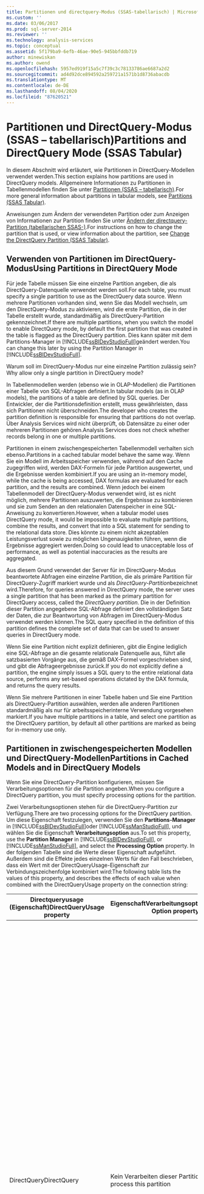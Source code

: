 ```yaml
---
title: Partitionen und directquery-Modus (SSAS-tabellarisch) | Microsoft-Dokumentation
ms.custom: ''
ms.date: 03/06/2017
ms.prod: sql-server-2014
ms.reviewer: ''
ms.technology: analysis-services
ms.topic: conceptual
ms.assetid: 5f179ba9-6efb-46ae-90e5-945bbfddb719
author: minewiskan
ms.author: owend
ms.openlocfilehash: 5957ed919f15a5c7f39c3c78133786ae6687a2d2
ms.sourcegitcommit: ad4d92dce894592a259721a1571b1d8736abacdb
ms.translationtype: MT
ms.contentlocale: de-DE
ms.lasthandoff: 08/04/2020
ms.locfileid: "87620521"
---
```

# <a name="partitions-and-directquery-mode-ssas-tabular"></a><span data-ttu-id="09c35-102">Partitionen und DirectQuery-Modus (SSAS – tabellarisch)</span><span class="sxs-lookup"><span data-stu-id="09c35-102">Partitions and DirectQuery Mode (SSAS Tabular)</span></span>
  <span data-ttu-id="09c35-103">In diesem Abschnitt wird erläutert, wie Partitionen in DirectQuery-Modellen verwendet werden.</span><span class="sxs-lookup"><span data-stu-id="09c35-103">This section explains how partitions are used in DirectQuery models.</span></span> <span data-ttu-id="09c35-104">Allgemeinere Informationen zu Partitionen in Tabellenmodellen finden Sie unter [Partitionen &#40;SSAS – tabellarisch&#41;](partitions-ssas-tabular.md).</span><span class="sxs-lookup"><span data-stu-id="09c35-104">For more general information about partitions in tabular models, see [Partitions &#40;SSAS Tabular&#41;](partitions-ssas-tabular.md).</span></span>  
  
 <span data-ttu-id="09c35-105">Anweisungen zum Ändern der verwendeten Partition oder zum Anzeigen von Informationen zur Partition finden Sie unter [Ändern der directquery-Partition &#40;tabellarischen SSAS-&#41;](../change-the-directquery-partition-ssas-tabular.md).</span><span class="sxs-lookup"><span data-stu-id="09c35-105">For instructions on how to change the partition that is used, or view information about the partition, see [Change the DirectQuery Partition &#40;SSAS Tabular&#41;](../change-the-directquery-partition-ssas-tabular.md).</span></span>  
  
## <a name="using-partitions-in-directquery-mode"></a><span data-ttu-id="09c35-106">Verwenden von Partitionen im DirectQuery-Modus</span><span class="sxs-lookup"><span data-stu-id="09c35-106">Using Partitions in DirectQuery Mode</span></span>  
 <span data-ttu-id="09c35-107">Für jede Tabelle müssen Sie eine einzelne Partition angeben, die als DirectQuery-Datenquelle verwendet werden soll.</span><span class="sxs-lookup"><span data-stu-id="09c35-107">For each table, you must specify a single partition to use as the DirectQuery data source.</span></span>  <span data-ttu-id="09c35-108">Wenn mehrere Partitionen vorhanden sind, wenn Sie das Modell wechseln, um den DirectQuery-Modus zu aktivieren, wird die erste Partition, die in der Tabelle erstellt wurde, standardmäßig als DirectQuery-Partition gekennzeichnet.</span><span class="sxs-lookup"><span data-stu-id="09c35-108">If there are multiple partitions, when you switch the model to enable DirectQuery mode, by default the first partition that was created in the table is flagged as the DirectQuery partition.</span></span> <span data-ttu-id="09c35-109">Dies kann später mit dem Partitions-Manager in [!INCLUDE[ssBIDevStudioFull](../../includes/ssbidevstudiofull-md.md)]geändert werden.</span><span class="sxs-lookup"><span data-stu-id="09c35-109">You can change this later by using the Partition Manager in [!INCLUDE[ssBIDevStudioFull](../../includes/ssbidevstudiofull-md.md)].</span></span>  
  
 <span data-ttu-id="09c35-110">Warum soll im DirectQuery-Modus nur eine einzelne Partition zulässig sein?</span><span class="sxs-lookup"><span data-stu-id="09c35-110">Why allow only a single partition in DirectQuery mode?</span></span>  
  
 <span data-ttu-id="09c35-111">In Tabellenmodellen werden (ebenso wie in OLAP-Modellen) die Partitionen einer Tabelle von SQL-Abfragen definiert.</span><span class="sxs-lookup"><span data-stu-id="09c35-111">In tabular models (as in OLAP models), the partitions of a table are defined by SQL queries.</span></span> <span data-ttu-id="09c35-112">Der Entwickler, der die Partitionsdefinition erstellt, muss gewährleisten, dass sich Partitionen nicht überschneiden.</span><span class="sxs-lookup"><span data-stu-id="09c35-112">The developer who creates the partition definition is responsible for ensuring that partitions do not overlap.</span></span> <span data-ttu-id="09c35-113">Über Analysis Services wird nicht überprüft, ob Datensätze zu einer oder mehreren Partitionen gehören.</span><span class="sxs-lookup"><span data-stu-id="09c35-113">Analysis Services does not check whether records belong in one or multiple partitions.</span></span>  
  
 <span data-ttu-id="09c35-114">Partitionen in einem zwischengespeicherten Tabellenmodell verhalten sich ebenso.</span><span class="sxs-lookup"><span data-stu-id="09c35-114">Partitions in a cached tabular model behave the same way.</span></span> <span data-ttu-id="09c35-115">Wenn Sie ein Modell im Arbeitsspeicher verwenden, während auf den Cache zugegriffen wird, werden DAX-Formeln für jede Partition ausgewertet, und die Ergebnisse werden kombiniert.</span><span class="sxs-lookup"><span data-stu-id="09c35-115">If you are using an in-memory model, while the cache is being accessed, DAX formulas are evaluated for each partition, and the results are combined.</span></span> <span data-ttu-id="09c35-116">Wenn jedoch bei einem Tabellenmodell der DirectQuery-Modus verwendet wird, ist es nicht möglich, mehrere Partitionen auszuwerten, die Ergebnisse zu kombinieren und sie zum Senden an den relationalen Datenspeicher in eine SQL-Anweisung zu konvertieren.</span><span class="sxs-lookup"><span data-stu-id="09c35-116">However, when a tabular model uses DirectQuery mode, it would be impossible to evaluate multiple partitions, combine the results, and convert that into a SQL statement for sending to the relational data store.</span></span> <span data-ttu-id="09c35-117">Dies könnte zu einem nicht akzeptablen Leistungsverlust sowie zu möglichen Ungenauigkeiten führen, wenn die Ergebnisse aggregiert werden.</span><span class="sxs-lookup"><span data-stu-id="09c35-117">Doing so could lead to unacceptable loss of performance, as well as potential inaccuracies as the results are aggregated.</span></span>  
  
 <span data-ttu-id="09c35-118">Aus diesem Grund verwendet der Server für im DirectQuery-Modus beantwortete Abfragen eine einzelne Partition, die als primäre Partition für DirectQuery-Zugriff markiert wurde und als *DirectQuery-Partition*bezeichnet wird.</span><span class="sxs-lookup"><span data-stu-id="09c35-118">Therefore, for queries answered in DirectQuery mode, the server uses a single partition that has been marked as the primary partition for DirectQuery access, called the *DirectQuery partition*.</span></span>  <span data-ttu-id="09c35-119">Die in der Definition dieser Partition angegebene SQL-Abfrage definiert den vollständigen Satz der Daten, die zur Beantwortung von Abfragen im DirectQuery-Modus verwendet werden können.</span><span class="sxs-lookup"><span data-stu-id="09c35-119">The SQL query specified in the definition of this partition defines the complete set of data that can be used to answer queries in DirectQuery mode.</span></span>  
  
 <span data-ttu-id="09c35-120">Wenn Sie eine Partition nicht explizit definieren, gibt die Engine lediglich eine SQL-Abfrage an die gesamte relationale Datenquelle aus, führt alle satzbasierten Vorgänge aus, die gemäß DAX-Formel vorgeschrieben sind, und gibt die Abfrageergebnisse zurück.</span><span class="sxs-lookup"><span data-stu-id="09c35-120">If you do not explicitly define a partition, the engine simply issues a SQL query to the entire relational data source, performs any set-based operations dictated by the DAX formula, and returns the query results.</span></span>  
  
 <span data-ttu-id="09c35-121">Wenn Sie mehrere Partitionen in einer Tabelle haben und Sie eine Partition als DirectQuery-Partition auswählen, werden alle anderen Partitionen standardmäßig als nur für arbeitsspeicherinterne Verwendung vorgesehen markiert.</span><span class="sxs-lookup"><span data-stu-id="09c35-121">If you have multiple partitions in a table, and select one partition as the DirectQuery partition, by default all other partitions are marked as being for in-memory use only.</span></span>  
  
## <a name="partitions-in-cached-models-and-in-directquery-models"></a><span data-ttu-id="09c35-122">Partitionen in zwischengespeicherten Modellen und DirectQuery-Modellen</span><span class="sxs-lookup"><span data-stu-id="09c35-122">Partitions in Cached Models and in DirectQuery Models</span></span>  
 <span data-ttu-id="09c35-123">Wenn Sie eine DirectQuery-Partition konfigurieren, müssen Sie Verarbeitungsoptionen für die Partition angeben.</span><span class="sxs-lookup"><span data-stu-id="09c35-123">When you configure a DirectQuery partition, you must specify processing options for the partition.</span></span>  
  
 <span data-ttu-id="09c35-124">Zwei Verarbeitungsoptionen stehen für die DirectQuery-Partition zur Verfügung.</span><span class="sxs-lookup"><span data-stu-id="09c35-124">There are two processing options for the DirectQuery partition.</span></span> <span data-ttu-id="09c35-125">Um diese Eigenschaft festzulegen, verwenden Sie den **Partitions-Manager** in [!INCLUDE[ssBIDevStudioFull](../../includes/ssbidevstudiofull-md.md)]oder [!INCLUDE[ssManStudioFull](../../includes/ssmanstudiofull-md.md)], und wählen Sie die Eigenschaft **Verarbeitungsoption** aus.</span><span class="sxs-lookup"><span data-stu-id="09c35-125">To set this property, use the **Partition Manager** in [!INCLUDE[ssBIDevStudioFull](../../includes/ssbidevstudiofull-md.md)], or [!INCLUDE[ssManStudioFull](../../includes/ssmanstudiofull-md.md)], and select the **Processing Option** property.</span></span> <span data-ttu-id="09c35-126">In der folgenden Tabelle sind die Werte dieser Eigenschaft aufgeführt. Außerdem sind die Effekte jedes einzelnen Werts für den Fall beschrieben, dass ein Wert mit der DirectQueryUsage-Eigenschaft zur Verbindungszeichenfolge kombiniert wird:</span><span class="sxs-lookup"><span data-stu-id="09c35-126">The following table lists the values of this property, and describes the effects of each value when combined with the DirectQueryUsage property on the connection string:</span></span>  
  
|<span data-ttu-id="09c35-127">**Directqueryusage** (Eigenschaft)</span><span class="sxs-lookup"><span data-stu-id="09c35-127">**DirectQueryUsage** property</span></span>|<span data-ttu-id="09c35-128">Eigenschaft**Verarbeitungsoption**</span><span class="sxs-lookup"><span data-stu-id="09c35-128">**Processing Option** property</span></span>|<span data-ttu-id="09c35-129">Notizen</span><span class="sxs-lookup"><span data-stu-id="09c35-129">Notes</span></span>|  
|-----------------------------------|------------------------------------|-----------|  
|<span data-ttu-id="09c35-130">DirectQuery</span><span class="sxs-lookup"><span data-stu-id="09c35-130">DirectQuery</span></span>|<span data-ttu-id="09c35-131">Kein Verarbeiten dieser Partition</span><span class="sxs-lookup"><span data-stu-id="09c35-131">Never process this partition</span></span>|<span data-ttu-id="09c35-132">Wenn das Modell ausschließlich DirectQuery verwendet, ist eine Verarbeitung niemals notwendig.</span><span class="sxs-lookup"><span data-stu-id="09c35-132">When the model is using DirectQuery only, processing is never necessary.</span></span><br /><br /> <span data-ttu-id="09c35-133">In Hybridmodellen können Sie die DirectQuery-Partition so konfigurieren, dass sie niemals verarbeitet wird.</span><span class="sxs-lookup"><span data-stu-id="09c35-133">In hybrid models, you can configure the DirectQuery partition to never be processed.</span></span> <span data-ttu-id="09c35-134">Beispiel: Wenn Sie ein sehr großes Dataset verwenden und dem Cache nicht die vollständigen Ergebnisse hinzufügen möchten, können Sie angeben, dass die DirectQuery-Partition die Vereinigung der Ergebnisse für alle anderen Partitionen in der Tabelle enthalten und dass niemals eine Verarbeitung stattfinden soll.</span><span class="sxs-lookup"><span data-stu-id="09c35-134">For example, if you are operating over a very large data set and do not want the full results added to the cache, you can specify that the DirectQuery partition include the union of results for all other partitions in the table, and then never process the union.</span></span> <span data-ttu-id="09c35-135">Abfragen, die an die relationale Quelle gerichtet werden, sind nicht betroffen, und in Abfragen für zwischengespeicherte Daten werden Daten aus den anderen Partitionen kombiniert.</span><span class="sxs-lookup"><span data-stu-id="09c35-135">Queries that go to the relational source will not be affected, and queries against cached data will combine data from the other partitions</span></span>|  
|<span data-ttu-id="09c35-136">InMemory mit directquery</span><span class="sxs-lookup"><span data-stu-id="09c35-136">InMemory With DirectQuery</span></span>|<span data-ttu-id="09c35-137">Verarbeitung von Partitionen zulassen</span><span class="sxs-lookup"><span data-stu-id="09c35-137">Allow partition to be processed</span></span>|<span data-ttu-id="09c35-138">Wenn beim Modell der hybride Modus verwendet wird, sollten Sie für Abfragen für die speicherinterne Datenquelle und für Abfragen für die DirectQuery-Datenquelle die gleiche Partition verwenden.</span><span class="sxs-lookup"><span data-stu-id="09c35-138">If the model is using hybrid mode, you should use the same partition for queries against the in-memory and queries against the DirectQuery data source.</span></span>|  
  
## <a name="see-also"></a><span data-ttu-id="09c35-139">Weitere Informationen</span><span class="sxs-lookup"><span data-stu-id="09c35-139">See Also</span></span>  
 [<span data-ttu-id="09c35-140">Partitionen &#40;SSAS – tabellarisch&#41;</span><span class="sxs-lookup"><span data-stu-id="09c35-140">Partitions &#40;SSAS Tabular&#41;</span></span>](partitions-ssas-tabular.md)  
  
  
